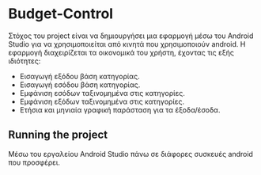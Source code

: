 # Budget-Control

Στόχος του project είναι να δημιουργήσει μια εφαρμογή μέσω του Android Studio
για να χρησιμοποιείται από κινητά που χρησιμοποιούν android. Η εφαρμογή
διαχειρίζεται τα οικονομικά του χρήστη, έχοντας τις εξής ιδιότητες:
* Εισαγωγή εξόδου βάση κατηγορίας.
* Εισαγωγή εσόδου βάση κατηγορίας.
* Εμφάνιση εσόδων ταξινομημένα στις κατηγορίες.
* Εμφάνιση εξόδων ταξινομημένα στις κατηγορίες.
* Ετήσια και μηνιαία γραφική παράσταση για τα έξοδα/έσοδα.

## Running the project

Μέσω του εργαλείου Android Studio πάνω σε διάφορες συσκευές android που προσφέρει.

